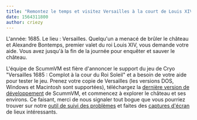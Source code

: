 ```yaml
---
title: "Remontez le temps et visitez Versailles à la court de Louis XIV"
date: 1564311800
author: criezy
---
```


L'année: 1685. Le lieu : Versailles. Quelqu'un a menacé de brûler le château et Alexandre Bontemps, premier valet du roi Louis XIV, vous demande votre aide. Vous avez jusqu'à la fin de la journée pour enquêter et sauver le château.

L'équipe de ScummVM est fière d'annoncer le support du jeu de Cryo "Versailles 1685 : Complot à la cour du Roi Soleil" et a besoin de votre aide pour tester le jeu. Prenez votre copie de Versailles (les versions DOS, Windows et Macintosh sont supportées), téléchargez la [dernière version de développement](https://buildbot.scummvm.org/builds.html) de ScummVM, et commencez à explorer le château et ses environs. Ce faisant, merci de nous signaler tout bogue que vous pourriez trouver sur notre [outil de suivi des problèmes](https://bugs.scummvm.org) et faites des [captures d'écran](https://wiki.scummvm.org/index.php?title=Screenshots) de lieux intéressants.
